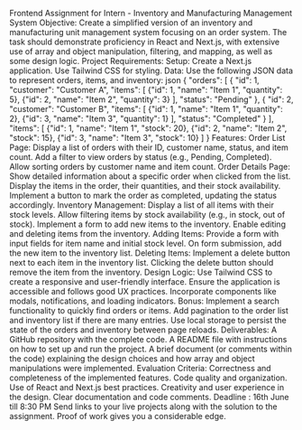 Frontend Assignment for Intern - Inventory and Manufacturing Management System Objective:
Create a simplified version of an inventory and manufacturing unit management system focusing on an order system. The task should demonstrate proficiency in React and Next.js, with extensive use of array and object manipulation, filtering, and mapping, as well as some design logic.
Project Requirements:
Setup:
Create a Next.js application.
Use Tailwind CSS for styling. Data:
Use the following JSON data to represent orders, items, and inventory:
json
{
"orders": [
{
"id": 1,
"customer": "Customer A",
"items": [
{"id": 1, "name": "Item 1", "quantity": 5},
{"id": 2, "name": "Item 2", "quantity": 3}
],
"status": "Pending"
},
{
"id": 2,
"customer": "Customer B",
"items": [
{"id": 1, "name": "Item 1", "quantity": 2},
{"id": 3, "name": "Item 3", "quantity": 1}
],
"status": "Completed"
}
],
"items": [
{"id": 1, "name": "Item 1", "stock": 20},
{"id": 2, "name": "Item 2", "stock": 15},
{"id": 3, "name": "Item 3", "stock": 10}
]
}
Features:
Order List Page:
Display a list of orders with their ID, customer name, status, and item count.
Add a filter to view orders by status (e.g., Pending, Completed). Allow sorting orders by customer name and item count.
Order Details Page:
Show detailed information about a specific order when clicked from the list.
Display the items in the order, their quantities, and their stock availability.
Implement a button to mark the order as completed, updating the status accordingly.
Inventory Management:
Display a list of all items with their stock levels.
Allow filtering items by stock availability (e.g., in stock, out of stock).
Implement a form to add new items to the inventory.
Enable editing and deleting items from the inventory.
Adding Items:
Provide a form with input fields for item name and initial stock level. On form submission, add the new item to the inventory list.
Deleting Items:
Implement a delete button next to each item in the inventory list.
Clicking the delete button should remove the item from the inventory.
Design Logic:
Use Tailwind CSS to create a responsive and user-friendly interface.
Ensure the application is accessible and follows good UX practices.
Incorporate components like modals, notifications, and loading indicators.
Bonus:
Implement a search functionality to quickly find orders or items.
Add pagination to the order list and inventory list if there are many entries.
Use local storage to persist the state of the orders and inventory between page reloads.
Deliverables:
A GitHub repository with the complete code.
A README file with instructions on how to set up and run the project.
A brief document (or comments within the code) explaining the design choices and how array and object manipulations were implemented.
Evaluation Criteria:
Correctness and completeness of the implemented features.
Code quality and organization.
Use of React and Next.js best practices.
Creativity and user experience in the design. Clear documentation and code comments.
Deadline : 16th June till 8:30 PM
Send links to your live projects along with the solution to the assignment. Proof of work gives you a considerable edge.

